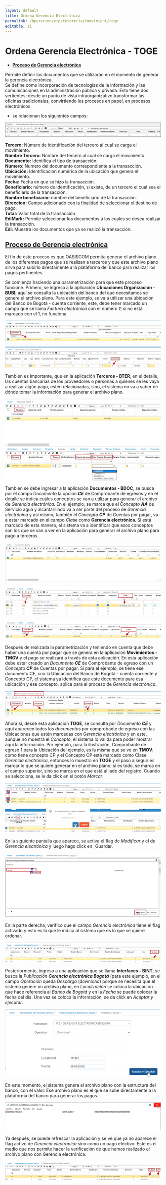 ```yaml
---
layout: default
title: Ordena Gerencia Electrónica
permalink: /Operacion/erp/tesoreria/tmovimient/toge
editable: si
---
```


# Ordena Gerencia Electrónica - TOGE  

* [**Proceso de Gerencia electrónica**](http://docs.oasiscom.com/Operacion/erp/tesoreria/tmovimient/toge#proceso-de-gerencia-electrónica)

Permite definir los documentos que se utilizarán en el momento de generar la gerencia electrónica.  
Se define como incorporación de tecnologías de la información y las comunicaciones en la administración pública y privada. Esto tiene dos vertientes: desde un punto de vista intraorganizativo transformar las oficinas tradicionales, convirtiendo los procesos en papel, en procesos electrónicos.

* se relacionan los siguientes campos:

![](TOGE.png)


**Tercero:** Número de identificación del tercero al cual se carga el movimiento.  
**Nombre Tercero:** Nombre del tercero al cual se carga el movimiento.  
**Documento:** Identifica el tipo de transacción.  
**Numero:** Numero del documento correspondiente a la transacción.  
**Ubicación:** Identificación numérica de la ubicación que genera el movimiento.  
**Fecha:** Fecha en que se hizo la transacción.  
**Beneficiario:** número de identificación, si existe, de un tercero el cual sea el beneficiario de la transacción.  
**Nombre beneficiario:** nombre del beneficiario de la transacción.  
**Direccion:** Campo adicionado con la finalidad de seleccionar el destino de pago.  
**Total:** Valor total de la transacción.  
**EdiMark:** Permite seleccionar los documentos a los cuales se desea realizar la transacción.  
**Edi:** Muestra los documentos que ya se realizó la transacción. 


##  [**Proceso de Gerencia electrónica**](http://docs.oasiscom.com/Operacion/erp/tesoreria/tmovimient/toge#proceso-de-gerencia-electrónica)  

El fin de este proceso es que OASISCOM permita generar el archivo plano de los diferentes pagos que se realizan a terceros y que este archivo plano sirva para subirlo directamente a la plataforma del banco para realizar los pagos pertinentes.  

Se comienza haciendo una parametrización para que este proceso funcione.  Primero, se ingresa a la aplicación **Ubicaciones Organización - BUBI**; aquí se consulta la ubicación del banco del que necesitamos se genere el archivo plano.  Para este ejemplo, se va a utilizar una ubicación del Banco de Bogotá - cuenta corriente, este, debe tener marcado un campo que se llama _Factura electrónica_ con el número **_1_**; si no está marcado con el 1, no funciona.    

![](TOGE1.png)  

![](TOGE2.png)  

También es importante, que en la aplicación **Terceros - BTER**, en el detalle, las cuentas bancarias de los proveedores o personas a quienes se les vaya a realizar algún pago, estén relacionadas, sino, el sistema no va a saber de dónde tomar la información para generar el archivo plano.    

![](TOGE3.png)  

También se debe ingresar a la aplicación **Documentos - BDOC**, se busca por el campo _Documento_ la opción **_CE_** de Comprobante de egresos y en el detalle se indica cuáles conceptos se van a utilizar para generar el archivo de _Gerencia electrónica_.  En el ejemplo, se marca que el _Concepto_ **_AA_** de Servicio agua y alcantarillado va a ser parte del proceso de _Gerencia electrónica_ y así mismo, también el _Concepto_ **_CP_** de Cuentas por pagar, va a estar marcado en el campo _Clase_ como **Gerencia electrónica**.  Si está marcado de esta manera, el sistema va a identificar que esos conceptos son los que se van a ver en la aplicación para generar el archivo plano para pago a terceros.  

![](TOGE4.png)  

![](TOGE5.png)  

![](TOGE6.png)  

Después de realizada la parametrización y teniendo en cuenta que debe haber una cuenta por pagar que se genera en la aplicación **Movimientos - TMOV** y el pago se realizará a través de esta aplicación.  En esta aplicación debe estar creado un _Documento_ **_CE_** de Comprobante de egreso con un _Concepto_ **_CP_** de Cuentas por pagar.  Si para el ejemplo, se tiene ese documento CE, con la Ubicación del Banco de Bogotá - cuenta corriente y Concepto CP, el sistema ya identifica que este documento para esa ubicación y ese concepto, aplica para el proceso de _Gerencia electrónica_.  

![](TOGE7.png)  

Ahora sí, desde esta aplicación **TOGE**, se consulta por _Documento_ **_CE_** y aquí aparecen todos los _documentos_ por comprobante de egreso con las Ubicaciones que estén marcadas con _Gerencia electrónica_ y en este, aunque no muestra el _Concepto_, el sistema lo valida para poder mostrar aquí la información.  Por ejemplo, para la ilustración, Comprobante de egreso 1 para la Ubicación del ejemplo, es la misma que se ve en **TMOV**; como tiene concepto CP y el Concepto CP está marcado como Clase _Gerencia electrónica_, entonces lo muestra en **TOGE** y el paso a seguir es marcar lo que se quiere generar en el archivo plano; si es todo, se marca en el campo superior, sino se marca en el que está al lado del registro.  Cuando se selecciona, se le da click en el botón _Marcar_.  

![](TOGE8.png)  

![](TOGE9.png)  

En la siguiente pantalla que aparece, se activa el flag de _Modificar_ y el de _Gerencia electrónica_ y luego hago click en _Guardar.  

![](TOGE10.png)  

En la parte derecha, verifico que el campo _Gerencia electrónica_ tiene el flag activado y esto es lo que le indica al sistema que es lo que se quiere ordenar.  

![](TOGE11.png)  

Posteriormente, ingreso a una aplicación que se llama **Interfaces - BINT**, se busca la _Publicación_ **_Gerencia electrónica Bogotá_** (para este ejemplo, en el campo _Operación_ queda _Descarga_ (download) porque se necesita que el sistema genere un archivo plano, en _Localización_ se coloca la ubicación que hace referencia al _Banco de Bogotá_ y en la _Fecha_ se puede colocar la fecha del día.  Una vez se coloca la información, se da click en _Aceptar y ejecutar_.

![](TOGE12.png)  

En este momento, el sistema genera el archivo plano con la estructura del banco, con el valor.  Ese archivo plano es el que se sube directamente a la plataforma del banco para generar los pagos.  

![](TOGE13.png)  


Ya después, se puede refrescar la aplicación y se ve que ya no aparece el flag activo de _Gerencia electrónica_ sino como un pago efectivo.  Este es el medio que nos permite hacer la verificación de que hemos realizado el archivo plano con Gerencia electrónica.  

![](TOGE14.png)





























